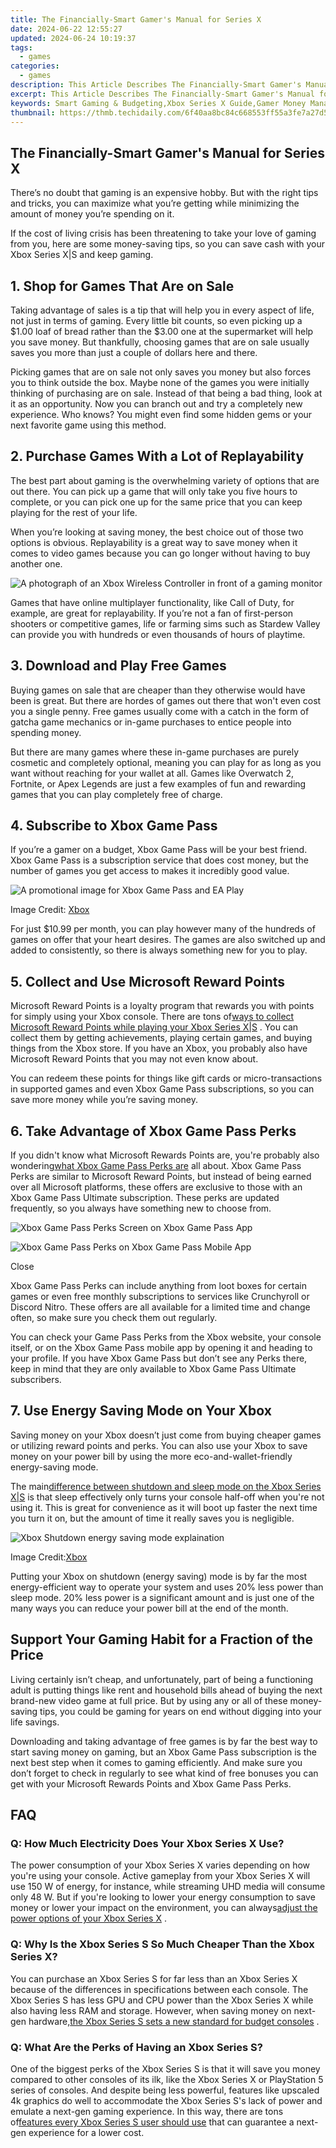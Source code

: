 ```yaml
---
title: The Financially-Smart Gamer's Manual for Series X
date: 2024-06-22 12:55:27
updated: 2024-06-24 10:19:37
tags:
  - games
categories:
  - games
description: This Article Describes The Financially-Smart Gamer's Manual for Series X
excerpt: This Article Describes The Financially-Smart Gamer's Manual for Series X
keywords: Smart Gaming & Budgeting,Xbox Series X Guide,Gamer Money Management,Xbox Savvy Tips,Cost-Efficient Play,Xbox Investment Strategy,Series X Expense Reduction
thumbnail: https://thmb.techidaily.com/6f40aa8bc84c668553ff55a3fe7a27d53d5fc34a3d453d8ed3a4e878312705cb.jpg
---
```


## The Financially-Smart Gamer's Manual for Series X

 There’s no doubt that gaming is an expensive hobby. But with the right tips and tricks, you can maximize what you’re getting while minimizing the amount of money you’re spending on it.

 If the cost of living crisis has been threatening to take your love of gaming from you, here are some money-saving tips, so you can save cash with your Xbox Series X|S and keep gaming.

## 1\. Shop for Games That Are on Sale

 Taking advantage of sales is a tip that will help you in every aspect of life, not just in terms of gaming. Every little bit counts, so even picking up a $1.00 loaf of bread rather than the $3.00 one at the supermarket will help you save money. But thankfully, choosing games that are on sale usually saves you more than just a couple of dollars here and there.

 Picking games that are on sale not only saves you money but also forces you to think outside the box. Maybe none of the games you were initially thinking of purchasing are on sale. Instead of that being a bad thing, look at it as an opportunity. Now you can branch out and try a completely new experience. Who knows? You might even find some hidden gems or your next favorite game using this method.

## 2\. Purchase Games With a Lot of Replayability

 The best part about gaming is the overwhelming variety of options that are out there. You can pick up a game that will only take you five hours to complete, or you can pick one up for the same price that you can keep playing for the rest of your life.

 When you’re looking at saving money, the best choice out of those two options is obvious. Replayability is a great way to save money when it comes to video games because you can go longer without having to buy another one.

![A photograph of an Xbox Wireless Controller in front of a gaming monitor](https://static1.makeuseofimages.com/wordpress/wp-content/uploads/2023/08/replacement-feature.jpg)

 Games that have online multiplayer functionality, like Call of Duty, for example, are great for replayability. If you’re not a fan of first-person shooters or competitive games, life or farming sims such as Stardew Valley can provide you with hundreds or even thousands of hours of playtime.

## 3\. Download and Play Free Games

 Buying games on sale that are cheaper than they otherwise would have been is great. But there are hordes of games out there that won't even cost you a single penny. Free games usually come with a catch in the form of gatcha game mechanics or in-game purchases to entice people into spending money.

 But there are many games where these in-game purchases are purely cosmetic and completely optional, meaning you can play for as long as you want without reaching for your wallet at all. Games like Overwatch 2, Fortnite, or Apex Legends are just a few examples of fun and rewarding games that you can play completely free of charge.

## 4\. Subscribe to Xbox Game Pass

 If you’re a gamer on a budget, Xbox Game Pass will be your best friend. Xbox Game Pass is a subscription service that does cost money, but the number of games you get access to makes it incredibly good value.

![A promotional image for Xbox Game Pass and EA Play](https://static1.makeuseofimages.com/wordpress/wp-content/uploads/2023/03/xbox-game-pass-and-ea-play.jpg)

 Image Credit: [Xbox](https://www.xbox.com/en-us/games/store/xbox-game-pass-ultimate/cfq7ttc0khs0?WT.mc%5Fid=CNavGamesXboxGamePassUltimate)

 For just $10.99 per month, you can play however many of the hundreds of games on offer that your heart desires. The games are also switched up and added to consistently, so there is always something new for you to play.

## 5\. Collect and Use Microsoft Reward Points

 Microsoft Reward Points is a loyalty program that rewards you with points for simply using your Xbox console. There are tons of[ways to collect Microsoft Reward Points while playing your Xbox Series X|S](https://www.makeuseof.com/how-to-earn-microsoft-reward-points-xbox-series-x-s/) . You can collect them by getting achievements, playing certain games, and buying things from the Xbox store. If you have an Xbox, you probably also have Microsoft Reward Points that you may not even know about.

 You can redeem these points for things like gift cards or micro-transactions in supported games and even Xbox Game Pass subscriptions, so you can save more money while you’re saving money.

## 6\. Take Advantage of Xbox Game Pass Perks

 If you didn't know what Microsoft Rewards Points are, you're probably also wondering[what Xbox Game Pass Perks are](https://www.makeuseof.com/game-pass-perks-explained/) all about. Xbox Game Pass Perks are similar to Microsoft Reward Points, but instead of being earned over all Microsoft platforms, these offers are exclusive to those with an Xbox Game Pass Ultimate subscription. These perks are updated frequently, so you always have something new to choose from.

![Xbox Game Pass Perks Screen on Xbox Game Pass App](https://static1.makeuseofimages.com/wordpress/wp-content/uploads/2023/08/xbox-game-pass-perks-screen-on-xbox-game-pass-app.jpg)

![Xbox Game Pass Perks on Xbox Game Pass Mobile App](https://static1.makeuseofimages.com/wordpress/wp-content/uploads/2023/08/xbox-game-pass-perks-on-xbox-game-pass-mobile-app.jpg)

Close

 Xbox Game Pass Perks can include anything from loot boxes for certain games or even free monthly subscriptions to services like Crunchyroll or Discord Nitro. These offers are all available for a limited time and change often, so make sure you check them out regularly.

 You can check your Game Pass Perks from the Xbox website, your console itself, or on the Xbox Game Pass mobile app by opening it and heading to your profile. If you have Xbox Game Pass but don’t see any Perks there, keep in mind that they are only available to Xbox Game Pass Ultimate subscribers.

## 7\. Use Energy Saving Mode on Your Xbox

 Saving money on your Xbox doesn’t just come from buying cheaper games or utilizing reward points and perks. You can also use your Xbox to save money on your power bill by using the more eco-and-wallet-friendly energy-saving mode.

 The main[difference between shutdown and sleep mode on the Xbox Series X|S](https://www.makeuseof.com/xbox-shutdown-vs-sleep-mode/) is that sleep effectively only turns your console half-off when you're not using it. This is great for convenience as it will boot up faster the next time you turn it on, but the amount of time it really saves you is negligible.

![Xbox Shutdown energy saving mode explaination](https://static1.makeuseofimages.com/wordpress/wp-content/uploads/2023/01/xbox-shutdown-energy-saving-mode-explaination.jpg)

 Image Credit:[Xbox](https://news.xbox.com/en-us/2023/01/11/xbox-carbon-aware-console-sustainability/)

 Putting your Xbox on shutdown (energy saving) mode is by far the most energy-efficient way to operate your system and uses 20% less power than sleep mode. 20% less power is a significant amount and is just one of the many ways you can reduce your power bill at the end of the month.

## Support Your Gaming Habit for a Fraction of the Price

 Living certainly isn’t cheap, and unfortunately, part of being a functioning adult is putting things like rent and household bills ahead of buying the next brand-new video game at full price. But by using any or all of these money-saving tips, you could be gaming for years on end without digging into your life savings.

 Downloading and taking advantage of free games is by far the best way to start saving money on gaming, but an Xbox Game Pass subscription is the next best step when it comes to gaming efficiently. And make sure you don’t forget to check in regularly to see what kind of free bonuses you can get with your Microsoft Rewards Points and Xbox Game Pass Perks.

## FAQ

### Q: How Much Electricity Does Your Xbox Series X Use?

 The power consumption of your Xbox Series X varies depending on how you're using your console. Active gameplay from your Xbox Series X will use 150 W of energy, for instance, while streaming UHD media will consume only 48 W. But if you're looking to lower your energy consumption to save money or lower your impact on the environment, you can always[adjust the power options of your Xbox Series X](https://www.makeuseof.com/how-to-customize-xbox-series-x-s-power-options-to-save-energy/) .

### Q: Why Is the Xbox Series S So Much Cheaper Than the Xbox Series X?

 You can purchase an Xbox Series S for far less than an Xbox Series X because of the differences in specifications between each console. The Xbox Series S has less GPU and CPU power than the Xbox Series X while also having less RAM and storage. However, when saving money on next-gen hardware,[the Xbox Series S sets a new standard for budget consoles](https://www.makeuseof.com/how-the-xbox-series-s-set-a-new-standard-for-budget-consoles/) .

### Q: What Are the Perks of Having an Xbox Series S?

 One of the biggest perks of the Xbox Series S is that it will save you money compared to other consoles of its ilk, like the Xbox Series X or PlayStation 5 series of consoles. And despite being less powerful, features like upscaled 4k graphics do well to accommodate the Xbox Series S's lack of power and emulate a next-gen gaming experience. In this way, there are tons of[features every Xbox Series S user should use](https://www.makeuseof.com/xbox-series-s-features-all-users-should-use/) that can guarantee a next-gen experience for a lower cost.


<ins class="adsbygoogle"
     style="display:block"
     data-ad-format="autorelaxed"
     data-ad-client="ca-pub-7571918770474297"
     data-ad-slot="1223367746"></ins>



<ins class="adsbygoogle"
     style="display:block"
     data-ad-client="ca-pub-7571918770474297"
     data-ad-slot="8358498916"
     data-ad-format="auto"
     data-full-width-responsive="true"></ins>
